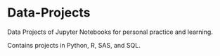 # Data-Projects
Data Projects of Jupyter Notebooks for personal practice and learning.

Contains projects in Python, R, SAS, and SQL.
